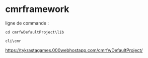 # cmrframework


ligne de commande :

``cd cmrfwDefaultProject\lib``


``cli\cmr``


<https://tykrastagames.000webhostapp.com/cmrfwDefaultProject/>